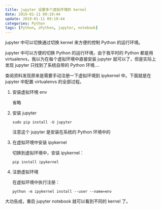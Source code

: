 ```yaml
---
title: jupyter 设置多个虚拟环境的 kernel
date: 2019-01-11 09:19:44
update: 2019-01-11 09:19:44
categories: Python
tags: [Python, iPython, jupyter, notebook]
---
```


jupyter 中可以切换通过切换 kernel 来方便的控制 Python 的运行环境。

<!--more-->

jupyter 中可以方便的切换 Python 的运行环境，由于我平时的 Python 都是用 virtualenvs，我以为在每个虚拟环境中直接安装 jupyter 就可以了，但是实际上发现 jupyter 只找到了系统自带的 Python 环境....

查阅资料发现原来是需要手动注册一下虚拟环境到 ipykernel 中。下面就是在 jupyter 中配置 virtualenvs 的全部过程。

1. 安装虚拟环境 env

    省略

2. 安装 jupyter

    `sudo pip install -U jupyter`

    注意这个 jupyter 是安装在系统的 Python 环境中的

2. 在虚拟环境中安装 ipykernel

    切换到虚拟环境中，安装 ipykernel：

    `pip install ipykernel`

3. 注册虚拟环境

    在虚拟环境中执行注册：

    `python -m ipykernel install --user --name=env`

大功告成，重启 jupyter notebook 就可以看到不同的 kernel 了。
